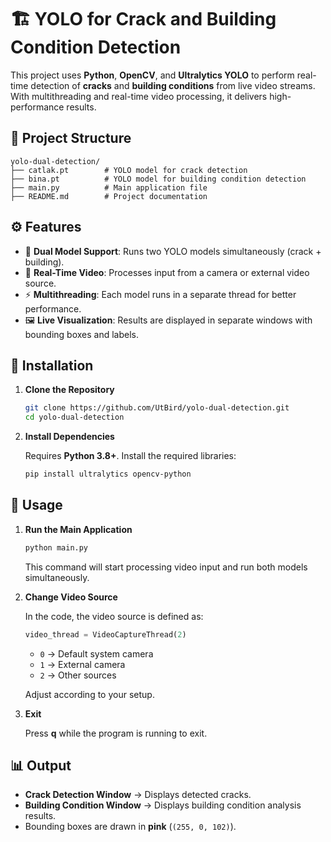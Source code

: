 # 🏗️ YOLO for Crack and Building Condition Detection

This project uses **Python**, **OpenCV**, and **Ultralytics YOLO** to perform real-time detection of **cracks** and **building conditions** from live video streams. With multithreading and real-time video processing, it delivers high-performance results.

## 📁 Project Structure

```
yolo-dual-detection/
├── catlak.pt        # YOLO model for crack detection
├── bina.pt          # YOLO model for building condition detection
├── main.py          # Main application file
├── README.md        # Project documentation
```

## ⚙️ Features

* 🧠 **Dual Model Support**: Runs two YOLO models simultaneously (crack + building).
* 🎥 **Real-Time Video**: Processes input from a camera or external video source.
* ⚡ **Multithreading**: Each model runs in a separate thread for better performance.
* 🖼️ **Live Visualization**: Results are displayed in separate windows with bounding boxes and labels.

## 🧩 Installation

1. **Clone the Repository**

   ```bash
   git clone https://github.com/UtBird/yolo-dual-detection.git
   cd yolo-dual-detection
   ```

2. **Install Dependencies**

   Requires **Python 3.8+**. Install the required libraries:

   ```bash
   pip install ultralytics opencv-python
   ```

## 🚀 Usage

1. **Run the Main Application**

   ```bash
   python main.py
   ```

   This command will start processing video input and run both models simultaneously.

2. **Change Video Source**

   In the code, the video source is defined as:

   ```python
   video_thread = VideoCaptureThread(2)
   ```

   * `0` → Default system camera
   * `1` → External camera
   * `2` → Other sources

   Adjust according to your setup.

3. **Exit**

   Press **q** while the program is running to exit.

## 📊 Output

* **Crack Detection Window** → Displays detected cracks.
* **Building Condition Window** → Displays building condition analysis results.
* Bounding boxes are drawn in **pink** (`(255, 0, 102)`).
